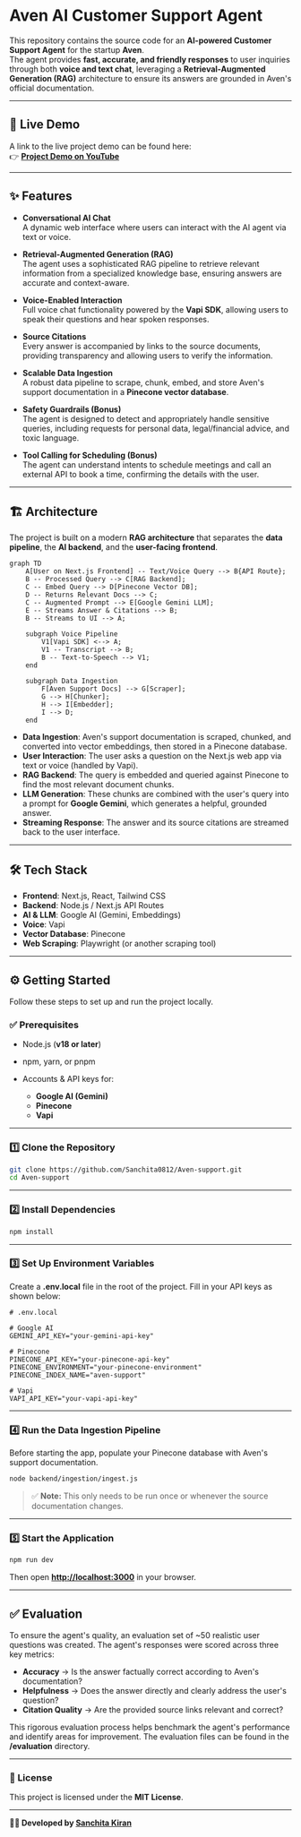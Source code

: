 


# Aven AI Customer Support Agent

This repository contains the source code for an **AI-powered Customer Support Agent** for the startup **Aven**.  
The agent provides **fast, accurate, and friendly responses** to user inquiries through both **voice and text chat**, leveraging a **Retrieval-Augmented Generation (RAG)** architecture to ensure its answers are grounded in Aven's official documentation.

---

## 🚀 Live Demo

A link to the live project demo can be found here:  
👉 **[Project Demo on YouTube](#)**

---

## ✨ Features

- **Conversational AI Chat**  
  A dynamic web interface where users can interact with the AI agent via text or voice.  

- **Retrieval-Augmented Generation (RAG)**  
  The agent uses a sophisticated RAG pipeline to retrieve relevant information from a specialized knowledge base, ensuring answers are accurate and context-aware.  

- **Voice-Enabled Interaction**  
  Full voice chat functionality powered by the **Vapi SDK**, allowing users to speak their questions and hear spoken responses.  

- **Source Citations**  
  Every answer is accompanied by links to the source documents, providing transparency and allowing users to verify the information.  

- **Scalable Data Ingestion**  
  A robust data pipeline to scrape, chunk, embed, and store Aven's support documentation in a **Pinecone vector database**.  

- **Safety Guardrails (Bonus)**  
  The agent is designed to detect and appropriately handle sensitive queries, including requests for personal data, legal/financial advice, and toxic language.  

- **Tool Calling for Scheduling (Bonus)**  
  The agent can understand intents to schedule meetings and call an external API to book a time, confirming the details with the user.

---

## 🏗 Architecture

The project is built on a modern **RAG architecture** that separates the **data pipeline**, the **AI backend**, and the **user-facing frontend**.

```mermaid
graph TD
    A[User on Next.js Frontend] -- Text/Voice Query --> B{API Route};
    B -- Processed Query --> C[RAG Backend];
    C -- Embed Query --> D[Pinecone Vector DB];
    D -- Returns Relevant Docs --> C;
    C -- Augmented Prompt --> E[Google Gemini LLM];
    E -- Streams Answer & Citations --> B;
    B -- Streams to UI --> A;

    subgraph Voice Pipeline
        V1[Vapi SDK] <--> A;
        V1 -- Transcript --> B;
        B -- Text-to-Speech --> V1;
    end

    subgraph Data Ingestion
        F[Aven Support Docs] --> G[Scraper];
        G --> H[Chunker];
        H --> I[Embedder];
        I --> D;
    end
````

* **Data Ingestion**: Aven's support documentation is scraped, chunked, and converted into vector embeddings, then stored in a Pinecone database.
* **User Interaction**: The user asks a question on the Next.js web app via text or voice (handled by Vapi).
* **RAG Backend**: The query is embedded and queried against Pinecone to find the most relevant document chunks.
* **LLM Generation**: These chunks are combined with the user's query into a prompt for **Google Gemini**, which generates a helpful, grounded answer.
* **Streaming Response**: The answer and its source citations are streamed back to the user interface.

---

## 🛠 Tech Stack

* **Frontend**: Next.js, React, Tailwind CSS
* **Backend**: Node.js / Next.js API Routes
* **AI & LLM**: Google AI (Gemini, Embeddings)
* **Voice**: Vapi
* **Vector Database**: Pinecone
* **Web Scraping**: Playwright (or another scraping tool)

---

## ⚙️ Getting Started

Follow these steps to set up and run the project locally.

### ✅ Prerequisites

* Node.js (**v18 or later**)
* npm, yarn, or pnpm
* Accounts & API keys for:

  * **Google AI (Gemini)**
  * **Pinecone**
  * **Vapi**

---

### 1️⃣ Clone the Repository

```bash
git clone https://github.com/Sanchita0812/Aven-support.git
cd Aven-support
```

---

### 2️⃣ Install Dependencies

```bash
npm install
```

---

### 3️⃣ Set Up Environment Variables

Create a **.env.local** file in the root of the project. Fill in your API keys as shown below:

```env
# .env.local

# Google AI
GEMINI_API_KEY="your-gemini-api-key"

# Pinecone
PINECONE_API_KEY="your-pinecone-api-key"
PINECONE_ENVIRONMENT="your-pinecone-environment"
PINECONE_INDEX_NAME="aven-support"

# Vapi
VAPI_API_KEY="your-vapi-api-key"
```

---

### 4️⃣ Run the Data Ingestion Pipeline

Before starting the app, populate your Pinecone database with Aven's support documentation.

```bash
node backend/ingestion/ingest.js
```

> ✅ **Note:** This only needs to be run once or whenever the source documentation changes.

---

### 5️⃣ Start the Application

```bash
npm run dev
```

Then open **[http://localhost:3000](http://localhost:3000)** in your browser.

---

## ✅ Evaluation

To ensure the agent's quality, an evaluation set of \~50 realistic user questions was created.
The agent's responses were scored across three key metrics:

* **Accuracy** → Is the answer factually correct according to Aven's documentation?
* **Helpfulness** → Does the answer directly and clearly address the user's question?
* **Citation Quality** → Are the provided source links relevant and correct?

This rigorous evaluation process helps benchmark the agent's performance and identify areas for improvement.
The evaluation files can be found in the **/evaluation** directory.

---

### 📜 License

This project is licensed under the **MIT License**.

---

**👩‍💻 Developed by [Sanchita Kiran](https://github.com/Sanchita0812)**





